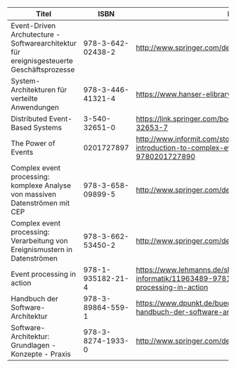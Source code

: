 
Titel | ISBN | Link
------------ | ------------- | -----------------
Event-Driven Archutecture - Softwarearchitektur für ereignisgesteuerte Geschäftsprozesse | 978-3-642-02438-2 | http://www.springer.com/de/book/9783642024382
System-Architekturen für verteilte Anwendungen | 978-3-446-41321-4 | https://www.hanser-elibrary.com/isbn/9783446413214
Distributed Event-Based Systems | 3-540-32651-0 | https://link.springer.com/book/10.1007%2F3-540-32653-7
The Power of Events | 0201727897 | http://www.informit.com/store/power-of-events-an-introduction-to-complex-event-processing-9780201727890
Complex event processing: komplexe Analyse von massiven Datenströmen mit CEP | 978-3-658-09899-5 | http://www.springer.com/de/book/9783658098988
Complex event processing: Verarbeitung von Ereignismustern in Datenströmen | 978-3-662-53450-2 | http://www.springer.com/de/book/9783662534502
Event processing in action | 978-1-935182-21-4 | https://www.lehmanns.de/shop/mathematik-informatik/11963489-9781935182214-event-processing-in-action
Handbuch der Software-Architektur | 978-3-89864-559-1 | https://www.dpunkt.de/buecher/10936/9783898645591-handbuch-der-software-architektur.html
Software-Architektur: Grundlagen - Konzepte - Praxis | 978-3-8274-1933-0 | http://www.springer.com/de/book/9783827419330


